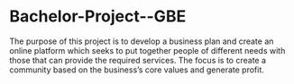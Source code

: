 # Bachelor-Project--GBE
The purpose of this project is to develop a business plan and create an online platform which seeks to put together people of different needs with those that can provide the required services. The focus is to create a community based on the business’s core values and generate profit.
